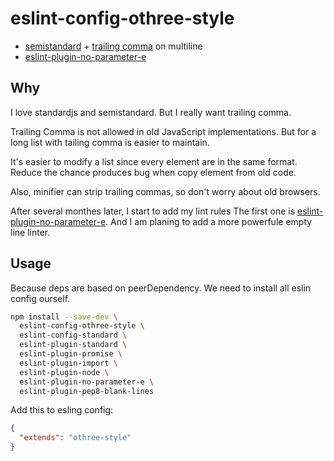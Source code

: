 # eslint-config-othree-style

* [semistandard][] + [trailing comma][comma-dangle] on multiline
* [eslint-plugin-no-parameter-e][]

## Why

I love standardjs and semistandard. But I really want trailing comma.

Trailing Comma is not allowed in old JavaScript implementations.
But for a long list with tailing comma is easier to maintain.

It's easier to modify a list since every element are in the same format.
Reduce the chance produces bug when copy element from old code.

Also, minifier can strip trailing commas, so don't worry about old browsers.

After several monthes later, I start to add my lint rules
The first one is [eslint-plugin-no-parameter-e][].
And I am planing to add a more powerfule empty line linter.

## Usage

Because deps are based on peerDependency. We need to install all eslin config ourself.

```sh
npm install --save-dev \
  eslint-config-othree-style \
  eslint-config-standard \
  eslint-plugin-standard \
  eslint-plugin-promise \
  eslint-plugin-import \
  eslint-plugin-node \
  eslint-plugin-no-parameter-e \
  eslint-plugin-pep8-blank-lines
```

Add this to esling config:

```json
{
  "extends": "othree-style"
}
```

[semistandard]:https://github.com/Flet/semistandard
[comma-dangle]:https://eslint.org/docs/rules/comma-dangle
[eslint-plugin-no-parameter-e]:https://github.com/othree/eslint-plugin-no-parameter-e
